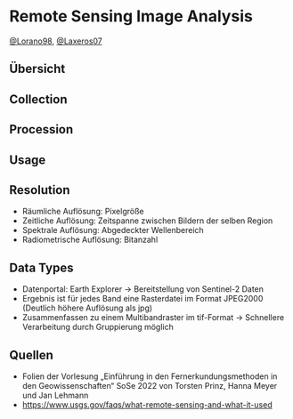 # Remote Sensing Image Analysis
[@Lorano98](http://github.com/Lorano98/), [@Laxeros07](https://github.com/Laxeros07)

## Übersicht

## Collection

## Procession

## Usage

## Resolution
* Räumliche Auflösung: Pixelgröße
* Zeitliche Auflösung: Zeitspanne zwischen Bildern der selben Region
* Spektrale Auflösung: Abgedeckter Wellenbereich
* Radiometrische Auflösung: Bitanzahl

## Data Types
* Datenportal: Earth Explorer &rarr; Bereitstellung von Sentinel-2 Daten
* Ergebnis ist für jedes Band eine Rasterdatei im Format JPEG2000 (Deutlich höhere Auflösung als jpg)
* Zusammenfassen zu einem Multibandraster im tif-Format
&rarr; Schnellere Verarbeitung durch Gruppierung möglich

## Quellen
* Folien der Vorlesung „Einführung in den Fernerkundungsmethoden in den Geowissenschaften“ SoSe 2022 von Torsten Prinz, Hanna Meyer und Jan Lehmann
* https://www.usgs.gov/faqs/what-remote-sensing-and-what-it-used
